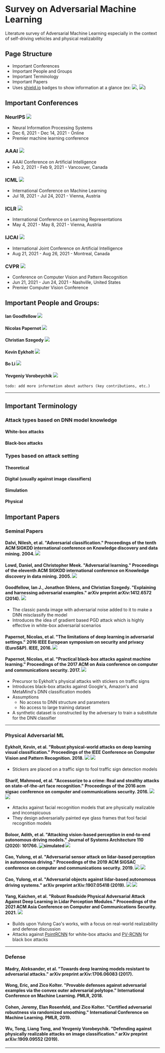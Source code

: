 # Survey on Adversarial Machine Learning

Literature survey of Adversarial Machine Learning especially in the context of self-driving vehicles and physical realizability

## Page Structure
- Important Conferences
- Important People and Groups
- Important Terminology
- Important Papers
- Uses [shield.io](https://shields.io/) badges to show information at a glance (ex: ![](https://img.shields.io/badge/impact--factor-33.49-purple), ![](https://img.shields.io/badge/sensor-camera-orange.svg))

## Important Conferences

### NeurIPS  ![](https://img.shields.io/badge/impact--factor-33.49-purple)
- Neural Information Processing Systems
- Dec 6, 2021 - Dec 14, 2021 - Online
- Premier machine learning conference

### AAAI  ![](https://img.shields.io/badge/impact--factor-25.57-purple)
- AAAI Conference on Artificial Intelligence
- Feb 2, 2021 - Feb 9, 2021 - Vancouver, Canada

### ICML  ![](https://img.shields.io/badge/impact--factor-18.48-purple)
- International Conference on Machine Learning
- Jul 18, 2021 - Jul 24, 2021 - Vienna, Austria

### ICLR  ![](https://img.shields.io/badge/impact--factor-11.38-purple)
- International Conference on Learning Representations 
- May 4, 2021 - May 8, 2021 - Vienna, Austria

### IJCAI  ![](https://img.shields.io/badge/impact--factor-11.71-purple)
- International Joint Conference on Artificial Intelligence
- Aug 21, 2021 - Aug 26, 2021 - Montreal, Canada

### CVPR  ![](https://img.shields.io/badge/impact--factor-51.98-purple)
- Conference on Computer Vision and Pattern Recognition 
- Jun 21, 2021 - Jun 24, 2021 - Nashville, United States
- Premier Computer Vision Conference

## Important People and Groups:

#### Ian Goodfellow [![](https://img.shields.io/badge/h--index-71-blue.svg)](https://scholar.google.com/citations?hl=en&user=iYN86KEAAAAJ)
#### Nicolas Papernot [![](https://img.shields.io/badge/h--index-32-blue.svg)](https://scholar.google.com/citations?user=cGxq0cMAAAAJ)
#### Christian Szegedy [![](https://img.shields.io/badge/h--index-23-blue.svg)](https://scholar.google.com/citations?hl=en&user=3QeF7mAAAAAJ)
#### Kevin Eykholt [![](https://img.shields.io/badge/h--index-6-blue.svg)](https://scholar.google.com/citations?hl=en&user=f_LN0jUAAAAJ)
#### Bo Li [![](https://img.shields.io/badge/h--index-40-blue.svg)](https://scholar.google.com/citations?user=K8vJkTcAAAAJ&hl=en&oi=sra)
#### Yevgeniy Vorobeychik [![](https://img.shields.io/badge/h--index-36-blue.svg)](https://scholar.google.com/citations?hl=en&user=ptI-HHkAAAAJ)

```
todo: add more information about authors (key contributions, etc.)
```
---

## Important Terminology

### Attack types based on DNN model knowledge
#### White-box attacks
#### Black-box attacks

### Types based on attack setting
#### Theoretical
#### Digital (usually against image classifiers)
#### Simulation
#### Physical

## Important Papers

### Seminal Papers

#### Dalvi, Nilesh, et al. "Adversarial classification." Proceedings of the tenth ACM SIGKDD international conference on Knowledge discovery and data mining. 2004. ![](https://img.shields.io/badge/type-theory-brightgreen.svg) 

#### Lowd, Daniel, and Christopher Meek. "Adversarial learning." Proceedings of the eleventh ACM SIGKDD international conference on Knowledge discovery in data mining. 2005. ![](https://img.shields.io/badge/type-theory-brightgreen.svg) 

#### Goodfellow, Ian J., Jonathon Shlens, and Christian Szegedy. "Explaining and harnessing adversarial examples." arXiv preprint arXiv:1412.6572 (2014). ![](https://img.shields.io/badge/type-digital-brightgreen.svg) 
- The classic panda image with adversarial noise added to it to make a DNN misclassify the model
- Introduces the idea of gradient based PGD attack which is highly effective in white-box adversarial scenarios

#### Papernot, Nicolas, et al. "The limitations of deep learning in adversarial settings." 2016 IEEE European symposium on security and privacy (EuroS&P). IEEE, 2016. ![](https://img.shields.io/badge/type-digital-brightgreen.svg)  

#### Papernot, Nicolas, et al. "Practical black-box attacks against machine learning." Proceedings of the 2017 ACM on Asia conference on computer and communications security. 2017. ![](https://img.shields.io/badge/type-digital-brightgreen.svg) 

- Precursor to Eykholt's physical attacks with stickers on traffic signs
- Introduces black-box attacks against Google's, Amazon's and MetaMind's DNN classification models
- Assumptions
  * No access to DNN structure and parameters
  * No access to large training dataset
- A synthetic dataset is constructed by the adversary to train a substitute for the DNN classifier

---

### Physical Adversarial ML

#### Eykholt, Kevin, et al. "Robust physical-world attacks on deep learning visual classification." Proceedings of the IEEE Conference on Computer Vision and Pattern Recognition. 2018. ![](https://img.shields.io/badge/type-physical-brightgreen.svg) ![](https://img.shields.io/badge/sensor-camera-orange.svg) 
- Stickers are placed on a traffic sign to fool traffic sign detection models

#### Sharif, Mahmood, et al. "Accessorize to a crime: Real and stealthy attacks on state-of-the-art face recognition." Proceedings of the 2016 acm sigsac conference on computer and communications security. 2016. ![](https://img.shields.io/badge/type-physical-brightgreen.svg) ![](https://img.shields.io/badge/sensor-camera-orange.svg)
- Attacks against facial recognition models that are physically realizable and inconspicuous
- They design adversarially painted eye glass frames that fool facial recognition models

#### Boloor, Adith, et al. "Attacking vision-based perception in end-to-end autonomous driving models." Journal of Systems Architecture 110 (2020): 101766. ![simulated](https://img.shields.io/badge/type-simulated-brightgreen.svg "CARLA") ![](https://img.shields.io/badge/sensor-camera-orange.svg) 

#### Cao, Yulong, et al. "Adversarial sensor attack on lidar-based perception in autonomous driving." Proceedings of the 2019 ACM SIGSAC conference on computer and communications security. 2019. ![](https://img.shields.io/badge/type-simulated-brightgreen.svg) ![](https://img.shields.io/badge/sensor-LiDAR-orange.svg)

#### Cao, Yulong, et al. "Adversarial objects against lidar-based autonomous driving systems." arXiv preprint arXiv:1907.05418 (2019). ![](https://img.shields.io/badge/type-physical-brightgreen.svg) ![](https://img.shields.io/badge/sensor-LiDAR-orange.svg)

#### Yang, Kaichen, et al. "Robust Roadside Physical Adversarial Attack Against Deep Learning in Lidar Perception Modules." Proceedings of the 2021 ACM Asia Conference on Computer and Communications Security. 2021. ![](https://img.shields.io/badge/sensor-LiDAR-orange.svg)
- Builds upon Yulong Cao's works, with a focus on real-world realizability and defense discussion
- Attacks against [PointRCNN](https://openaccess.thecvf.com/content_CVPR_2019/html/Shi_PointRCNN_3D_Object_Proposal_Generation_and_Detection_From_Point_Cloud_CVPR_2019_paper.html) for white-box attacks and [PV-RCNN](https://openaccess.thecvf.com/content_CVPR_2020/html/Shi_PV-RCNN_Point-Voxel_Feature_Set_Abstraction_for_3D_Object_Detection_CVPR_2020_paper.html) for black box attacks

---

### Defense
#### Madry, Aleksander, et al. "Towards deep learning models resistant to adversarial attacks." arXiv preprint arXiv:1706.06083 (2017).
#### Wong, Eric, and Zico Kolter. "Provable defenses against adversarial examples via the convex outer adversarial polytope." International Conference on Machine Learning. PMLR, 2018.
#### Cohen, Jeremy, Elan Rosenfeld, and Zico Kolter. "Certified adversarial robustness via randomized smoothing." International Conference on Machine Learning. PMLR, 2019.
#### Wu, Tong, Liang Tong, and Yevgeniy Vorobeychik. "Defending against physically realizable attacks on image classification." arXiv preprint arXiv:1909.09552 (2019).

---
